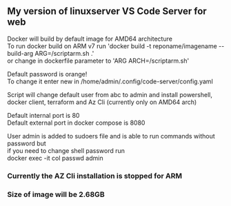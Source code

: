 ## My version of linuxserver VS Code Server for web
Docker will build by default image for AMD64  architecture <br>
To run docker build on ARM v7 run 'docker build -t reponame/imagename --build-arg ARG=/scriptarm.sh .' <br>
or change in dockerfile parameter to 'ARG ARCH=/scriptarm.sh' <br>

Default password is orange!<br>
To change it enter new in /home/admin/.config/code-server/config.yaml

Script will change default user from abc to admin and install powershell, docker client, terraform and Az Cli (currently only on AMD64 arch)

Default internal port is 80<br>
Default external port in docker compose is 8080

User admin is added to sudoers file and is able to run commands without password but<br>
if you need to change shell password run <br>
docker exec -it col passwd admin

### Currently the AZ Cli installation is stopped for ARM
### Size of image will be 2.68GB
